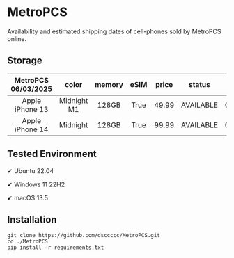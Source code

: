 # MetroPCS
Availability and estimated shipping dates of cell-phones sold by MetroPCS online.
## Storage
|MetroPCS 06/03/2025|color|memory|eSIM|price|status|shipping from|shipping to|
|:--:|:--:|:--:|:--:|:--:|:--:|:--:|:--:|
|Apple iPhone 13|Midnight M1|128GB|True|49.99|AVAILABLE|06/03/2025|06/06/2025|
|Apple iPhone 14|Midnight|128GB|True|99.99|AVAILABLE|06/03/2025|06/06/2025|

## Tested Environment
✔ Ubuntu 22.04

✔ Windows 11 22H2

✔ macOS 13.5
## Installation
```
git clone https://github.com/dsccccc/MetroPCS.git
cd ./MetroPCS
pip install -r requirements.txt
```
